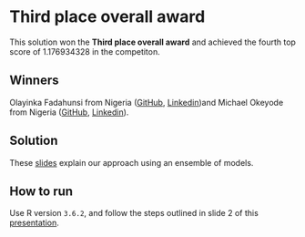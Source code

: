# Third place overall award

This solution won the **Third place overall award** and achieved the fourth top score of 1.176934328 in the competiton. 

## Winners

Olayinka Fadahunsi from Nigeria ([GitHub](https://github.com/JedidiMohamed), [Linkedin](https://www.linkedin.com/in/yinka-fadahunsi-846b4531/))and Michael Okeyode from Nigeria ([GitHub](https://github.com/JedidiMohamed), [Linkedin](https://www.linkedin.com/in/michaelokeyode/)). 


## Solution

These [slides](Crop_Detection_Winning_Solution_Threshold_Alchemi_DrFad.pdf) explain our approach using an ensemble of models. 


## How to run
Use R version `3.6.2`, and follow the steps outlined in slide 2 of this [presentation](Crop_Detection_Winning_Solution_Threshold_Alchemi_DrFad.pdf). 
